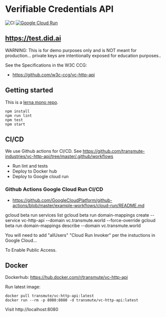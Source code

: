 # Verifiable Credentials API

![CI](https://github.com/transmute-industries/vc.transmute.world/workflows/CI/badge.svg) [![Google Cloud Run](https://github.com/transmute-industries/vc.transmute.world/actions/workflows/cd-gcp.yml/badge.svg)](https://github.com/transmute-industries/vc.transmute.world/actions/workflows/cd-gcp.yml)

## https://test.did.ai

WARNING: This is for demo purposes only and is NOT meant for production... private keys are intentionally exposed for education purposes..

See the Specifications in the W3C CCG:

- https://github.com/w3c-ccg/vc-http-api

## Getting started

This is a [lerna mono repo](https://github.com/lerna/lerna).

```
npm install
npm run lint
npm test
npm start
```

## CI/CD

We use Github actions for CI/CD. See https://github.com/transmute-industries/vc-http-api/tree/master/.github/workflows

- Run lint and tests
- Deploy to Docker hub
- Deploy to Google cloud run

### Github Actions Google Cloud Run CI/CD

- https://github.com/GoogleCloudPlatform/github-actions/blob/master/example-workflows/cloud-run/README.md

gcloud beta run services list
gcloud beta run domain-mappings create --service vc-http-api --domain vc.transmute.world --force-override
gcloud beta run domain-mappings describe --domain vc.transmute.world

You will need to add "allUsers" "Cloud Run Invoker" per the instuctions in Google Cloud...

To Enable Public Access.

## Docker

Dockerhub: https://hub.docker.com/r/transmute/vc-http-api

Run latest image:

```
docker pull transmute/vc-http-api:latest
docker run --rm -p 8080:8080 -d transmute/vc-http-api:latest
```

Visit http://localhost:8080

